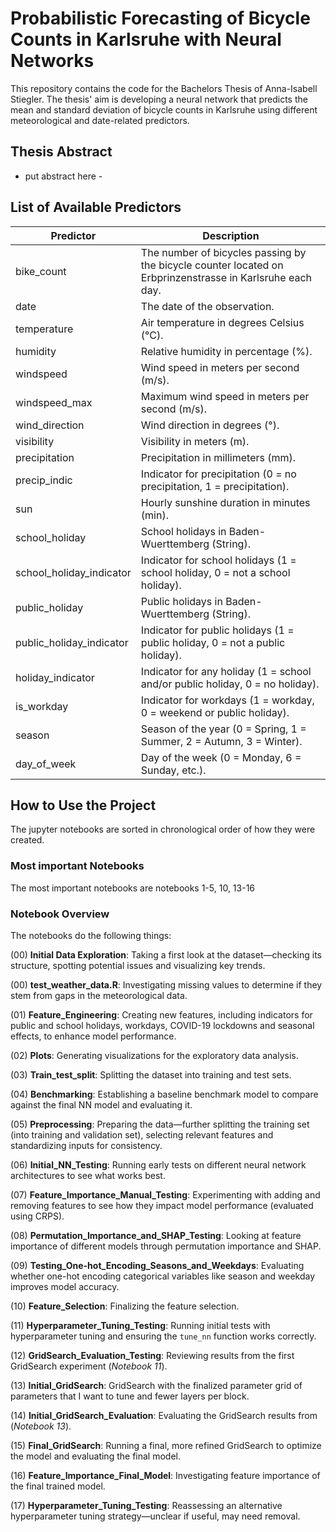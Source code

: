 # Probabilistic Forecasting of Bicycle Counts in Karlsruhe with Neural Networks

This repository contains the code for the Bachelors Thesis of Anna-Isabell Stiegler.
The thesis' aim is developing a neural network that predicts the mean and standard deviation of bicycle counts in Karlsruhe using different meteorological and date-related predictors.

## Thesis Abstract
- put abstract here - 

## List of Available Predictors

| **Predictor**              | **Description** |
|--------------------------------------|----------------|
| bike_count                           | The number of bicycles passing by the bicycle counter located on Erbprinzenstrasse in Karlsruhe each day. |
| date                                 | The date of the observation. |
| temperature                          | Air temperature in degrees Celsius (°C). |
| humidity                             | Relative humidity in percentage (%). |
| windspeed                            | Wind speed in meters per second (m/s). |
| windspeed_max                        | Maximum wind speed in meters per second (m/s). |
| wind_direction                       | Wind direction in degrees (°). |
| visibility                           | Visibility in meters (m). |
| precipitation                        | Precipitation in millimeters (mm). |
| precip_indic                         | Indicator for precipitation (0 = no precipitation, 1 = precipitation). |
| sun                                  | Hourly sunshine duration in minutes (min). |
| school_holiday                       | School holidays in Baden-Wuerttemberg (String). |
| school_holiday_indicator             | Indicator for school holidays (1 = school holiday, 0 = not a school holiday). |
| public_holiday                       | Public holidays in Baden-Wuerttemberg (String). |
| public_holiday_indicator             | Indicator for public holidays (1 = public holiday, 0 = not a public holiday). |
| holiday_indicator                    | Indicator for any holiday (1 = school and/or public holiday, 0 = no holiday). |
| is_workday                           | Indicator for workdays (1 = workday, 0 = weekend or public holiday). |
| season                               | Season of the year (0 = Spring, 1 = Summer, 2 = Autumn, 3 = Winter). |
| day_of_week                          | Day of the week (0 = Monday, 6 = Sunday, etc.). |


## How to Use the Project

The jupyter notebooks are sorted in chronological order of how they were created. 

### Most important Notebooks

The most important notebooks are notebooks 1-5, 10, 13-16


### Notebook Overview

The notebooks do the following things:

(00) **Initial Data Exploration**: Taking a first look at the dataset—checking its structure, spotting potential issues and visualizing key trends.  

(00) **test_weather_data.R**: Investigating missing values to determine if they stem from gaps in the meteorological data.  

(01) **Feature_Engineering**: Creating new features, including indicators for public and school holidays, workdays, COVID-19 lockdowns and seasonal effects, to enhance model performance.  

(02) **Plots**: Generating visualizations for the exploratory data analysis.  

(03) **Train_test_split**: Splitting the dataset into training and test sets.  

(04) **Benchmarking**: Establishing a baseline benchmark model to compare against the final NN model and evaluating it.  

(05) **Preprocessing**: Preparing the data—further splitting the training set (into training and validation set), selecting relevant features and standardizing inputs for consistency.  

(06) **Initial_NN_Testing**: Running early tests on different neural network architectures to see what works best.  

(07) **Feature_Importance_Manual_Testing**: Experimenting with adding and removing features to see how they impact model performance (evaluated using CRPS).  

(08) **Permutation_Importance_and_SHAP_Testing**: Looking at feature importance of different models through permutation importance and SHAP.  

(09) **Testing_One-hot_Encoding_Seasons_and_Weekdays**: Evaluating whether one-hot encoding categorical variables like season and weekday improves model accuracy.  

(10) **Feature_Selection**: Finalizing the feature selection.  

(11) **Hyperparameter_Tuning_Testing**: Running initial tests with hyperparameter tuning and ensuring the `tune_nn` function works correctly.  

(12) **GridSearch_Evaluation_Testing**: Reviewing results from the first GridSearch experiment (*Notebook 11*).

(13) **Initial_GridSearch**: GridSearch with the finalized parameter grid of parameters that I want to tune and fewer layers per block.   

(14) **Initial_GridSearch_Evaluation**: Evaluating the GridSearch results from (*Notebook 13*).  

(15) **Final_GridSearch**: Running a final, more refined GridSearch to optimize the model and evaluating the final model.  

(16) **Feature_Importance_Final_Model**: Investigating feature importance of the final trained model.  

(17) **Hyperparameter_Tuning_Testing**: Reassessing an alternative hyperparameter tuning strategy—unclear if useful, may need removal.  


